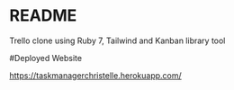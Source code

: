 # README

Trello clone using Ruby 7, Tailwind and Kanban library tool

#Deployed Website

https://taskmanagerchristelle.herokuapp.com/
